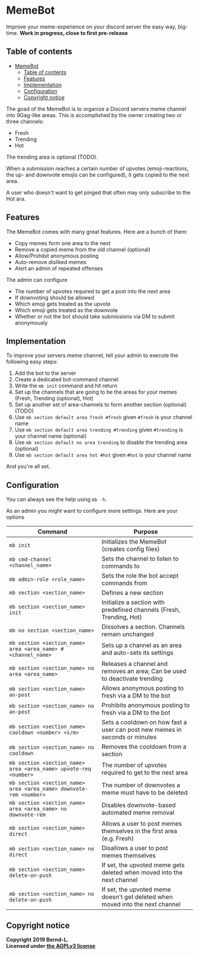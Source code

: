 # MemeBot

Improve your meme-experience on your discord server the easy way, big-time.
**Work in progress, close to first pre-release**

## Table of contents

- [MemeBot](#memebot)
  - [Table of contents](#table-of-contents)
  - [Features](#features)
  - [Implementation](#implementation)
  - [Configuration](#configuration)
  - [Copyright notice](#copyright-notice)

The goad of the MemeBot is to organize a Discord servers meme channel into 9Gag-like areas.
This is accomplished by the owner creating two or three channels:

- Fresh
- Trending
- Hot

The trending area is optional (TODO).

When a submission reaches a certain number of upvotes (emoji-reactions, the up- and downvote emojis can be configured), it gets copied to the next area.

A user who doesn't want to get pinged that often may only subscribe to the Hot ara.

## Features

The MemeBot comes with many great features.
Here are a bunch of them:

- Copy memes form one area to the next
- Remove a copied meme from the old channel (optional)
- Allow/Prohibit anonymous posting
- Auto-remove disliked memes
- Alert an admin of repeated offenses

The admin can configure

- The number of upvotes required to get a post into the next area
- If downvoting should be allowed
- Which emoji gets treated as the upvote
- Which emoji gets treated as the downvote
- Whether or not the bot should take submissions via DM to submit anonymously

## Implementation

To improve your servers meme channel, tell your admin to execute the following easy steps:

1. Add the bot to the server
2. Create a dedicated bot-command channel
3. Write the `mb init` command and hit return
4. Set up the channels that are going to be the areas for your memes (Fresh, Trending (optional), Hot)
5. Set up another set of area-channels to form another section (optional) (TODO)
6. Use `mb section default area fresh #fresh` given `#fresh` is your channel name
7. Use `mb section default area trending #trending` given `#trending` is your channel name (optional)
8. Use `mb section default no area trending` to disable the trending area (optional)
9. Use `mb section default area hot #hot` given `#hot` is your channel name

And you're all set.

## Configuration

You can always see the help using `mb -h`.

As an admin you might want to configure more settings.
Here are your options

| Command                                                             | Purpose                                                                       |
|---------------------------------------------------------------------|-------------------------------------------------------------------------------|
| `mb init`                                                        | Initializes the MemeBot (creates config files)                                |
| `mb cmd-channel <channel_name>`                                    | Sets the channel to listen to commands to                                     |
| `mb admin-role <role_name>`                                        | Sets the role the bot accept commands from                                    |
| `mb section <section_name>`                                        | Defines a new section                                                         |
| `mb section <section_name> init`                                   | Initialize a section with predefined channels (Fresh, Trending, Hot)          |
| `mb no section <section_name>`                                     | Dissolves a section. Channels remain unchanged                                |
| `mb section <section_name> area <area_name> #<channel_name>`       | Sets up a channel as an area and auto-sets its settings                       |
| `mb section <section_name> no area <area_name>`                    | Releases a channel and removes an area; Can be used to deactivate trending    |
| `mb section <section_name> an-post`                                | Allows anonymous posting to fresh via a DM to the bot                         |
| `mb section <section_name> no an-post`                             | Prohibits anonymous posting to fresh via a DM to the bot                      |
| `mb section <section_name> cooldown <number> <s/m>`                | Sets a cooldown on how fast a user can post new memes in seconds or minutes   |
| `mb section <section_name> no cooldown`                            | Removes the cooldown from a section                                           |
| `mb section <section_name> area <area_name> upvote-req <number>`   | The number of upvotes required to get to the next area                        |
| `mb section <section_name> area <area_name> downvote-rem <number>` | The number of downvotes a meme must have to be deleted                        |
| `mb section <section_name> area <area_name> no downvote-rem`       | Disables downvote-based automated meme removal                                |
| `mb section <section_name> direct`                                 | Allows a user to post memes themselves in the first area (e.g. Fresh)         |
| `mb section <section_name> no direct`                              | Disallows a user to post memes themselves                                     |
| `mb section <section_name> delete-on-push`                         | If set, the upvoted meme gets deleted when moved into the next channel        |
| `mb section <section_name> no delete-on-push`                      | If set, the upvoted meme doesn't get deleted when moved into the next channel |

## Copyright notice

**Copyright 2019 Bernd-L.  
Licensed  under [the AGPLv3 license](https://github.com/Bernd-L/meme-bot/blob/master/LICENSE.md)**
